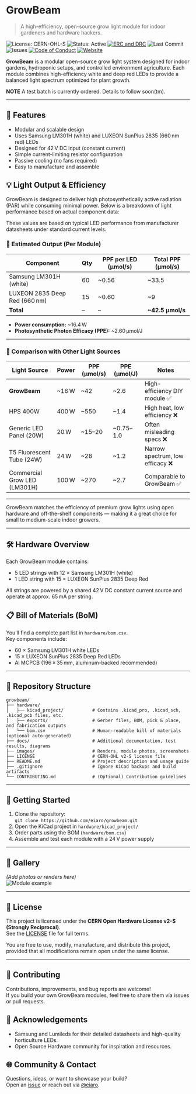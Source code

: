 # GrowBeam

> A high-efficiency, open-source grow light module for indoor gardeners and hardware hackers.

![License: CERN-OHL-S](https://img.shields.io/badge/license-CERN--OHL--S-blue)
![Status: Active](https://img.shields.io/badge/status-active-brightgreen)
[![ERC and DRC](https://github.com/eiaro/growbeam/actions/workflows/erc_and_drc.yml/badge.svg)](https://github.com/eiaro/growbeam/actions/workflows/erc_and_drc.yml)
![Last Commit](https://img.shields.io/github/last-commit/eiaro/growbeam)
![Issues](https://img.shields.io/github/issues/eiaro/growbeam)
[![Code of Conduct](https://img.shields.io/badge/Conduct-active-brightgreen)](CODE_OF_CONDUCT.md)
[![Website](https://img.shields.io/website?url=https%3A%2F%2Feiaro.github.io%2Fgrowbeam)](https://eiaro.github.io/growbeam/)


**GrowBeam** is a modular open-source grow light system designed for indoor gardens, hydroponic setups, and controlled environment agriculture. Each module combines high-efficiency white and deep red LEDs to provide a balanced light spectrum optimized for plant growth.

**NOTE** A test batch is currently ordered. Details to follow soon(tm).

---

## 🌱 Features

- Modular and scalable design
- Uses Samsung LM301H (white) and LUXEON SunPlus 2835 (660 nm red) LEDs
- Designed for 42 V DC input (constant current)
- Simple current-limiting resistor configuration
- Passive cooling (no fans required)
- Easy to manufacture and assemble

## 💡 Light Output & Efficiency

GrowBeam is designed to deliver high photosynthetically active radiation (PAR) while consuming minimal power. Below is a breakdown of light performance based on actual component data:

These values are based on typical LED performance from manufacturer datasheets under standard current levels.

### 🔢 Estimated Output (Per Module)

| Component                   | Qty | PPF per LED (μmol/s) | Total PPF (μmol/s) |
|----------------------------|-----|-----------------------|---------------------|
| Samsung LM301H (white)     | 60  | ~0.56                 | ~33.5               |
| LUXEON 2835 Deep Red (660 nm) | 15  | ~0.60                 | ~9                |
| **Total**                  | –   | –                     | **~42.5 μmol/s**    |

- **Power consumption:** ~16.4 W  
- **Photosynthetic Photon Efficacy (PPE):** ~2.60 μmol/J

---

### 🔁 Comparison with Other Light Sources

| Light Source               | Power | PPF (μmol/s) | PPE (μmol/J) | Notes                           |
|---------------------------|--------|--------------|--------------|----------------------------------|
| **GrowBeam**              | ~16 W | ~42        | ~2.6        | High-efficiency DIY module ✅     |
| HPS 400W                  | 400 W  | ~550         | ~1.4         | High heat, low efficiency ❌      |
| Generic LED Panel (20W)   | 20 W   | ~15–20       | ~0.75–1.0    | Often misleading specs ❌        |
| T5 Fluorescent Tube (24W) | 24 W   | ~28          | ~1.2         | Narrow spectrum, low efficacy ❌ |
| Commercial Grow LED (LM301H) | 100 W | ~270         | ~2.7         | Comparable to GrowBeam ✅        |

---

GrowBeam matches the efficiency of premium grow lights using open hardware and off-the-shelf components — making it a great choice for small to medium-scale indoor growers.

---

## 🛠️ Hardware Overview

Each GrowBeam module contains:
- 5 LED strings with 12 × Samsung LM301H (white)
- 1 LED string with 15 × LUXEON SunPlus 2835 Deep Red

All strings are powered by a shared 42 V DC constant current source and operate at approx. 65 mA per string.

## 📋 Bill of Materials (BoM)

You’ll find a complete part list in `hardware/bom.csv`.  
Key components include:

- 60 × Samsung LM301H white LEDs
- 15 × LUXEON SunPlus 2835 Deep Red LEDs
- Al MCPCB (196 × 35 mm, aluminum-backed recommended)

---

## 📂 Repository Structure
```
growbeam/
├── hardware/
│   ├── kicad_project/           # Contains .kicad_pro, .kicad_sch, .kicad_pcb files, etc.
│   ├── exports/                 # Gerber files, BOM, pick & place, and fabrication outputs
│   └── bom.csv                  # Human-readable bill of materials (optional auto-generated)
├── docs/                        # Additional documentation, test results, diagrams
├── images/                      # Renders, module photos, screenshots
├── LICENSE                      # CERN-OHL v2-S license file
├── README.md                    # Project description and usage guide
├── .gitignore                   # Ignore KiCad backups and build artifacts
└── CONTRIBUTING.md              # (Optional) Contribution guidelines
```

---

## 🧪 Getting Started

1. Clone the repository:  
   `git clone https://github.com/eiaro/growbeam.git`
2. Open the KiCad project in `hardware/kicad_project/`
3. Order parts using the BOM (`hardware/bom.csv`)
4. Assemble and test each module with a 24 V power supply

---

## 📸 Gallery

*(Add photos or renders here)*  
![Module example](images/growbeam-example.jpg)

---

## 📄 License

This project is licensed under the **CERN Open Hardware License v2-S (Strongly Reciprocal)**.  
See the [LICENSE](./LICENSE) file for full terms.

You are free to use, modify, manufacture, and distribute this project, provided that all modifications remain open under the same license.

---

## 🤝 Contributing

Contributions, improvements, and bug reports are welcome!  
If you build your own GrowBeam modules, feel free to share them via issues or pull requests.

## 🙏 Acknowledgements

- Samsung and Lumileds for their detailed datasheets and high-quality horticulture LEDs.
- Open Source Hardware community for inspiration and resources.

## 🌐 Community & Contact

Questions, ideas, or want to showcase your build?  
Open an [issue](https://github.com/eiaro/growbeam/issues) or reach out via [@eiaro](https://github.com/eiaro).
